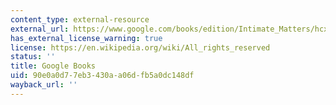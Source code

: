```yaml
---
content_type: external-resource
external_url: https://www.google.com/books/edition/Intimate_Matters/hcx6tfWwqn4C?hl=en&gbpv=1&dq=Intimate+Matters&printsec=frontcover
has_external_license_warning: true
license: https://en.wikipedia.org/wiki/All_rights_reserved
status: ''
title: Google Books
uid: 90e0a0d7-7eb3-430a-a06d-fb5a0dc148df
wayback_url: ''
---
```

